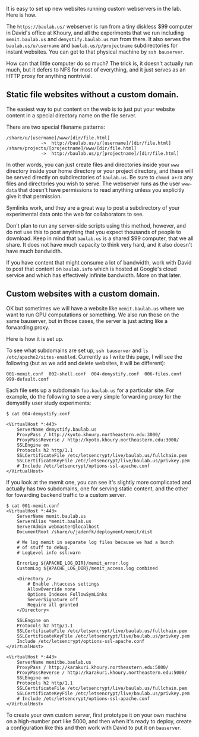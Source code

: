 It is easy to set up new websites running custom webservers in the lab.  Here is how.

The `https://baulab.us/` webserver is run from a tiny diskless $99 computer in David's office at Khoury, and all the experiments that we run including `memit.baulab.us` and `demystify.baulab.us` run from there.  It also serves the `baulab.us/u/username` and `baulab.us/p/projectname` subdirectories for instant websites.  You can get to that physical machine by `ssh bauserver`.

How can that little computer do so much?  The trick is, it doesn't actually run much, but it defers to NFS for most of everything, and it just serves as an HTTP proxy for anything nontrivial.


## Static file websites without a custom domain.

The easiest way to put content on the web is to just put your website content in a special directory name on the file server.

There are two special filename patterns:

```
/share/u/[username]/www/[dir/file.html]
             ->  http://baulab.us/u/[username]/[dir/file.html]
/share/projects/[projectname]/www/[dir/file.html]
             ->  http://baulab.us/p/[projectname]/[dir/file.html]
```

In other words, you can just create files and directories inside your `www` directory inside your home directory or your project directory, and these will be served directly on subdirectories of `baulab.us`.  Be sure to `chmod a+rX` any files and directories you wish to serve.  The webserver runs as the user `www-data` that doesn't have permissions to read anything unless you explicitly give it that permission.

Symlinks work, and they are a great way to post a subdirectory of your experimental data onto the web for collaborators to see.

Don't plan to run any server-side scripts using this method, however, and do not use this to post anything that you expect thousands of people to download.  Keep in mind that `baulab.us` is a shared $99 computer, that we all share.  It does not have much capacity to think very hard, and it also doesn't have much bandwidth.

If you have content that might consume a lot of bandwidth, work with David to post that content on `baulab.info` which is hosted at Google's cloud service and which has effectively infinite bandwidth.  More on that later.

## Custom websites with a custom domain.

OK but sometimes we will have a website like `memit.baulab.us` where we want to run GPU computations or something.  We also run those on the same bauserver, but in those cases, the server is just acting like a forwarding proxy.

Here is how it is set up.

To see what subdomains are set up, `ssh bauserver` and `ls /etc/apache2/sites-enabled`.  Currently as I write this page, I will see the following (but as we add and delete websites, it will be different):

```
001-memit.conf  002-shell.conf  004-demystify.conf  006-files.conf  999-default.conf
```

Each file sets up a subdomain `foo.baulab.us` for a particular site.  For example, do the following to see a very simple forwarding proxy for the demystify user study experiments:

```
$ cat 004-demystify.conf

<VirtualHost *:443>
    ServerName demystify.baulab.us
    ProxyPass / http://kyoto.khoury.northeastern.edu:3000/
    ProxyPassReverse / http://kyoto.khoury.northeastern.edu:3000/
    SSLEngine on
    Protocols h2 http/1.1
    SSLCertificateFile /etc/letsencrypt/live/baulab.us/fullchain.pem
    SSLCertificateKeyFile /etc/letsencrypt/live/baulab.us/privkey.pem
    # Include /etc/letsencrypt/options-ssl-apache.conf
</VirtualHost>
```

If you look at the memit one, you can see it's slightly more complicated and actually has two subdomains,
one for serving static content, and the other for fowarding backend traffic to a custom server.

```
$ cat 001-memit.conf
<VirtualHost *:443>
    ServerName memit.baulab.us
    ServerAlias *memit.baulab.us
    ServerAdmin webmaster@localhost
    DocumentRoot /share/u/jadenfk/deployment/memit/dist

    # We log memit in separate log files because we had a bunch
    # of stuff to debug.
    # LogLevel info ssl:warn

    ErrorLog ${APACHE_LOG_DIR}/memit_error.log
    CustomLog ${APACHE_LOG_DIR}/memit_access.log combined

    <Directory />
        # Enable .htaccess settings
        AllowOverride none
        Options Indexes FollowSymLinks
        ServerSignature off
        Require all granted
    </Directory>

    SSLEngine on
    Protocols h2 http/1.1
    SSLCertificateFile /etc/letsencrypt/live/baulab.us/fullchain.pem
    SSLCertificateKeyFile /etc/letsencrypt/live/baulab.us/privkey.pem
    Include /etc/letsencrypt/options-ssl-apache.conf
</VirtualHost>

<VirtualHost *:443>
    ServerName memitbe.baulab.us
    ProxyPass / http://karakuri.khoury.northeastern.edu:5000/
    ProxyPassReverse / http://karakuri.khoury.northeastern.edu:5000/
    SSLEngine on
    Protocols h2 http/1.1
    SSLCertificateFile /etc/letsencrypt/live/baulab.us/fullchain.pem
    SSLCertificateKeyFile /etc/letsencrypt/live/baulab.us/privkey.pem
    # Include /etc/letsencrypt/options-ssl-apache.conf
</VirtualHost>
```

To create your own custom server, first prototype it on your own machine on a high-number port like 5000, and then when it's ready to deploy, create a configuration like this and then work with David to put it on `bauserver`.


